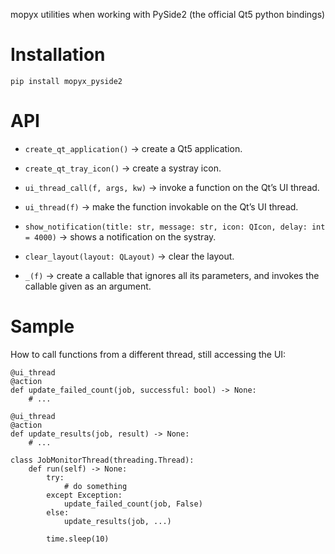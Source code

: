 mopyx utilities when working with PySide2 (the official Qt5 python
bindings)

Installation
============

    pip install mopyx_pyside2

API
===

-   `create_qt_application()` → create a Qt5 application.

-   `create_qt_tray_icon()` → create a systray icon.

-   `ui_thread_call(f, args, kw)` → invoke a function on the Qt’s UI
    thread.

-   `ui_thread(f)` → make the function invokable on the Qt’s UI thread.

-   `show_notification(title: str, message: str, icon: QIcon, delay: int = 4000)`
    → shows a notification on the systray.

-   `clear_layout(layout: QLayout)` → clear the layout.

-   `_(f)` → create a callable that ignores all its parameters, and
    invokes the callable given as an argument.

Sample
======

How to call functions from a different thread, still accessing the UI:

    @ui_thread
    @action
    def update_failed_count(job, successful: bool) -> None:
        # ...

    @ui_thread
    @action
    def update_results(job, result) -> None:
        # ...

    class JobMonitorThread(threading.Thread):
        def run(self) -> None:
            try:
                # do something
            except Exception:
                update_failed_count(job, False)
            else:
                update_results(job, ...)

            time.sleep(10)
